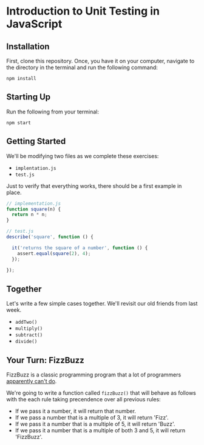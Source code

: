# Introduction to Unit Testing in JavaScript

## Installation

First, clone this repository. Once, you have it on your computer, navigate to the directory in the terminal and run the following command:

```
npm install
```

## Starting Up

Run the following from your terminal:

```
npm start
```

## Getting Started

We'll be modifying two files as we complete these exercises:

- `implentation.js`
- `test.js`

Just to verify that everything works, there should be a first example in place.

```js
// implementation.js
function square(n) {
  return n * n;
}
```

```js
// test.js
describe('square', function () {

  it('returns the square of a number', function () {
    assert.equal(square(2), 4);
  });

});
```

## Together

Let's write a few simple cases together. We'll revisit our old friends from last week.

- `addTwo()`
- `multiply()`
- `subtract()`
- `divide()`

## Your Turn: FizzBuzz

FizzBuzz is a classic programming program that a lot of programmers [apparently can't do][atwood].

[atwood]: https://blog.codinghorror.com/why-cant-programmers-program/

We're going to write a function called `fizzBuzz()` that will behave as follows with the each rule taking precendence over all previous rules:

- If we pass it a number, it will return that number.
- If we pass a number that is a multiple of 3, it will return 'Fizz'.
- If we pass it a number that is a multiple of 5, it will return 'Buzz'.
- If we pass it a number that is a multiple of both 3 and 5, it will return 'FizzBuzz'.


